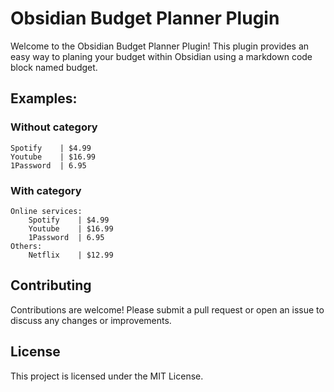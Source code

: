# Obsidian Budget Planner Plugin

Welcome to the Obsidian Budget Planner Plugin! This plugin provides an easy way to planing your budget within 
Obsidian using a markdown code block named budget.

## Examples:

### Without category

```budget
Spotify    | $4.99
Youtube    | $16.99
1Password  | 6.95
```

### With category

```budget
Online services:
	Spotify    | $4.99
	Youtube    | $16.99
	1Password  | 6.95
Others:
	Netflix    | $12.99
```

## Contributing

Contributions are welcome! Please submit a pull request or open an issue to discuss any changes or improvements.

## License

This project is licensed under the MIT License.
